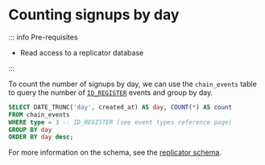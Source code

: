 # Counting signups by day

::: info Pre-requisites

- Read access to a replicator database

:::

To count the number of signups by day, we can use the `chain_events` table to query the number
of [`ID_REGISTER`](/reference/hubble/datatypes/events#onchaineventtype) events
and group by day.

```sql
SELECT DATE_TRUNC('day', created_at) AS day, COUNT(*) AS count
FROM chain_events
WHERE type = 3 -- ID_REGISTER (see event types reference page)
GROUP BY day
ORDER BY day desc;
```

For more information on the schema, see the [replicator schema](/reference/replicator/schema).

